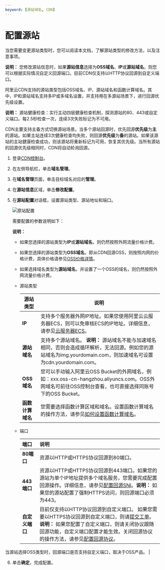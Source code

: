 ```yaml
---
keyword: [源站域名, CDN]
---
```


# 配置源站

当您需要变更源站类型时，您可以阅读本文档，了解源站类型的修改方法，以及注意事项。

**说明：** 您修改源站信息时，如果**源站信息**选择为**OSS域名**、**IP**或**源站域名**，则您可以根据实际情况自定义回源端口。目前CDN仅支持以HTTP协议回源到自定义端口。

阿里云CDN支持的源站类型包括OSS域名、IP、源站域名和函数计算域名。其中，IP和源站域名支持多IP或多域名设置，并支持用在多源站场景下，进行回源优先级设置。

**说明：** 源站健康检查：实行主动四层健康检查机制，探测源站的80、443或自定义端口。每2.5秒检查一次，连续3次失败标记为不可用。

CDN主要支持主备方式切换源站场景。当多个源站回源时，优先回源**优先级**为**主**的源站。如果主站连续3次健康检查均失败，则回源**优先级**为**备**的源站。如果该源站的主站健康检查成功，则该源站将重新标记为可用，恢复其优先级。当所有源站的回源优先级相同时，CDN将自动轮询回源。

1.  登录[CDN控制台](https://cdn.console.aliyun.com)。

2.  在左侧导航栏，单击**域名管理**。

3.  在**域名管理**页面，单击目标域名对应的**管理**。

4.  在**源站信息**区域，单击**修改配置**。

5.  在**源站配置**对话框，设置源站类型、源站地址和端口。

    ![原站配置](https://static-aliyun-doc.oss-accelerate.aliyuncs.com/assets/img/zh-CN/8564788951/p64107.png)

    需要配置的参数说明如下：

    **说明：**

    -   如果您选择的源站类型为**IP**或**源站域名**，则仍然按照外网流量价格计费。
    -   如果您选择的源站类型为**OSS域名**，即从CDN回源OSS，则按照内网的价格计费，具体价格请参见[OSS价格详情](https://cn.aliyun.com/price/product?spm=a2c4g.11186623.2.6.fZVqlc#/oss/detail)。
    -   如果选择域名类型为**源站域名**，并设置了一个OSS的域名，则仍然按照外网流量价格计费。
    -   源站类型

        |源站类型|说明|
        |----|--|
        |**IP**|支持多个服务器外网IP地址。如果您使用阿里云云服务器ECS，则可以免审核ECS的IP地址。详细信息，请参见[云服务器ECS](/cn.zh-CN/产品简介/什么是云服务器ECS.md)。|
        |**源站域名**|支持多个源站域名。 **说明：** 源站域名不能与加速域名相同，否则会造成循环解析，无法回源。例如您的源站域名为img.yourdomain.com，则加速域名可设置为cdn.yourdomain.com。 |
        |**OSS域名**|您可以手动输入阿里云OSS Bucket的外网域名，例如：xxx.oss-cn-hangzhou.aliyuncs.com。OSS外网域名可前往OSS控制台查看，也可直接选择同账号下的OSS Bucket。|
        |**函数计算域名**|您需要选择函数计算区域和域名。设置函数计算域名的操作方法，请参见[如何设置函数计算域名](https://help.aliyun.com/document_detail/90759.html)。|

    -   端口

        |端口|说明|
        |:-|:-|
        |**80端口**|资源以HTTP或HTTPS协议回源到80端口。|
        |**443端口**|资源以HTTP或HTTPS协议回源到443端口。如果您的源站为单个IP地址提供多个域名服务，您需要完成配置回源操作。详细信息，请参见[配置回源SNI](/cn.zh-CN/域名管理/回源配置/配置回源SNI.md)。**说明：** 如果您的源站配置了强制HTTPS访问，则回源端口必须为443。 |
        |**自定义端口**|目前仅支持以HTTP协议回源到自定义端口。 如果您需要以HTTPS协议回源到自定义端口，则请[提交工单](https://selfservice.console.aliyun.com/ticket/createIndex)。 **说明：** 如果您配置了自定义端口，则请关闭协议跟随回源功能，自定义端口配置才能生效。关闭回源协议的操作方法，请参见[配置回源协议](/cn.zh-CN/域名管理/回源配置/配置回源协议.md)。

当源站选择OSS类型时，回源端口是否支持自定义端口，取决于OSS产品。 |

6.  单击**确定**，完成配置。


